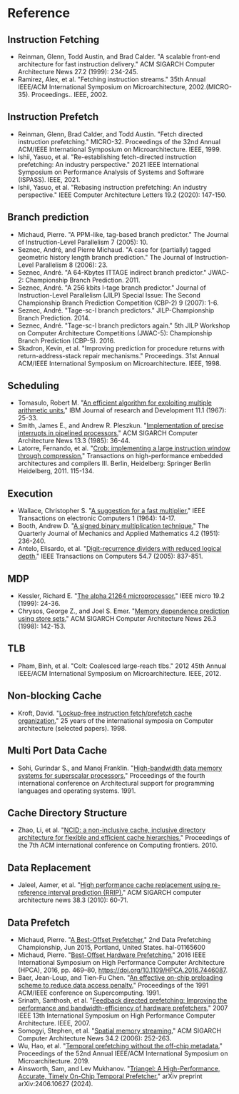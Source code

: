 # Reference

## Instruction Fetching

- Reinman, Glenn, Todd Austin, and Brad Calder. "A scalable front-end architecture for fast instruction delivery." ACM SIGARCH Computer Architecture News 27.2 (1999): 234-245.
- Ramirez, Alex, et al. "Fetching instruction streams." 35th Annual IEEE/ACM International Symposium on Microarchitecture, 2002.(MICRO-35). Proceedings.. IEEE, 2002.

## Instruction Prefetch

- Reinman, Glenn, Brad Calder, and Todd Austin. "Fetch directed instruction prefetching." MICRO-32. Proceedings of the 32nd Annual ACM/IEEE International Symposium on Microarchitecture. IEEE, 1999.
- Ishii, Yasuo, et al. "Re-establishing fetch-directed instruction prefetching: An industry perspective." 2021 IEEE International Symposium on Performance Analysis of Systems and Software (ISPASS). IEEE, 2021.
- Ishii, Yasuo, et al. "Rebasing instruction prefetching: An industry perspective." IEEE Computer Architecture Letters 19.2 (2020): 147-150.

## Branch prediction

- Michaud, Pierre. "A PPM-like, tag-based branch predictor." The Journal of Instruction-Level Parallelism 7 (2005): 10.
- Seznec, André, and Pierre Michaud. "A case for (partially) tagged geometric history length branch prediction." The Journal of Instruction-Level Parallelism 8 (2006): 23.
- Seznec, André. "A 64-Kbytes ITTAGE indirect branch predictor." JWAC-2: Championship Branch Prediction. 2011.
- Seznec, André. "A 256 kbits l-tage branch predictor." Journal of Instruction-Level Parallelism (JILP) Special Issue: The Second Championship Branch Prediction Competition (CBP-2) 9 (2007): 1-6.
- Seznec, André. "Tage-sc-l branch predictors." JILP-Championship Branch Prediction. 2014.
- Seznec, André. "Tage-sc-l branch predictors again." 5th JILP Workshop on Computer Architecture Competitions (JWAC-5): Championship Branch Prediction (CBP-5). 2016.
- Skadron, Kevin, et al. "Improving prediction for procedure returns with return-address-stack repair mechanisms." Proceedings. 31st Annual ACM/IEEE International Symposium on Microarchitecture. IEEE, 1998.

## Scheduling

- Tomasulo, Robert M. "[An efficient algorithm for exploiting multiple arithmetic units.](https://github.com/OpenXiangShan/XiangShan/tree/master/src/main/scala/xiangshan/backend)" IBM Journal of research and Development 11.1 (1967): 25-33.
- Smith, James E., and Andrew R. Pleszkun. "[Implementation of precise interrupts in pipelined processors.](https://github.com/OpenXiangShan/XiangShan/blob/master/src/main/scala/xiangshan/backend/rob/Rob.scala)" ACM SIGARCH Computer Architecture News 13.3 (1985): 36-44.
- Latorre, Fernando, et al. "[Crob: implementing a large instruction window through compression.](https://github.com/OpenXiangShan/XiangShan/blob/master/src/main/scala/xiangshan/backend/rename/CompressUnit.scala)" Transactions on high-performance embedded architectures and compilers III. Berlin, Heidelberg: Springer Berlin Heidelberg, 2011. 115-134.

## Execution

- Wallace, Christopher S. "[A suggestion for a fast multiplier.](https://github.com/OpenXiangShan/XiangShan/blob/master/src/main/scala/xiangshan/backend/fu/Multiplier.scala)" IEEE Transactions on electronic Computers 1 (1964): 14-17.
- Booth, Andrew D. "[A signed binary multiplication technique.](https://github.com/OpenXiangShan/XiangShan/blob/master/src/main/scala/xiangshan/backend/fu/Multiplier.scala)" The Quarterly Journal of Mechanics and Applied Mathematics 4.2 (1951): 236-240.
- Antelo, Elisardo, et al. "[Digit-recurrence dividers with reduced logical depth.](https://github.com/OpenXiangShan/XiangShan/blob/master/src/main/scala/xiangshan/backend/fu/SRT16Divider.scala)" IEEE Transactions on Computers 54.7 (2005): 837-851.

## MDP

- Kessler, Richard E. "[The alpha 21264 microprocessor.](https://github.com/OpenXiangShan/XiangShan/blob/master/src/main/scala/xiangshan/mem/mdp/WaitTable.scala)" IEEE micro 19.2 (1999): 24-36.
- Chrysos, George Z., and Joel S. Emer. "[Memory dependence prediction using store sets.](https://github.com/OpenXiangShan/XiangShan/blob/master/src/main/scala/xiangshan/mem/mdp/StoreSet.scala)" ACM SIGARCH Computer Architecture News 26.3 (1998): 142-153.

## TLB

- Pham, Binh, et al. "Colt: Coalesced large-reach tlbs." 2012 45th Annual IEEE/ACM International Symposium on Microarchitecture. IEEE, 2012.

## Non-blocking Cache

- Kroft, David. "[Lockup-free instruction fetch/prefetch cache organization.](https://github.com/OpenXiangShan/XiangShan/blob/master/src/main/scala/xiangshan/cache/dcache/mainpipe/MissQueue.scala)" 25 years of the international symposia on Computer architecture (selected papers). 1998.

## Multi Port Data Cache

- Sohi, Gurindar S., and Manoj Franklin. "[High-bandwidth data memory systems for superscalar processors.](https://github.com/OpenXiangShan/XiangShan/blob/master/src/main/scala/xiangshan/cache/dcache/data/BankedDataArray.scala)" Proceedings of the fourth international conference on Architectural support for programming languages and operating systems. 1991.

## Cache Directory Structure

- Zhao, Li, et al. "[NCID: a non-inclusive cache, inclusive directory architecture for flexible and efficient cache hierarchies.](https://github.com/OpenXiangShan/CoupledL2/tree/master/src/main/scala/coupledL2)" Proceedings of the 7th ACM international conference on Computing frontiers. 2010.

## Data Replacement

- Jaleel, Aamer, et al. "[High performance cache replacement using re-reference interval prediction (RRIP).](https://github.com/OpenXiangShan/CoupledL2/blob/master/src/main/scala/coupledL2/utils/Replacer.scala)" ACM SIGARCH computer architecture news 38.3 (2010): 60-71.

## Data Prefetch

- Michaud, Pierre. "[A Best-Offset Prefetcher.](https://github.com/OpenXiangShan/CoupledL2/blob/master/src/main/scala/coupledL2/prefetch/BestOffsetPrefetch.scala)" 2nd Data Prefetching Championship, Jun 2015, Portland, United States. hal-01165600
- Michaud, Pierre. "[Best-Offset Hardware Prefetching.](https://github.com/OpenXiangShan/CoupledL2/blob/master/src/main/scala/coupledL2/prefetch/BestOffsetPrefetch.scala)" 2016 IEEE International Symposium on High Performance Computer Architecture (HPCA), 2016, pp. 469–80, https://doi.org/10.1109/HPCA.2016.7446087.
- Baer, Jean-Loup, and Tien-Fu Chen. "[An effective on-chip preloading scheme to reduce data access penalty.](https://github.com/OpenXiangShan/XiangShan/blob/master/src/main/scala/xiangshan/mem/prefetch/L1StridePrefetcher.scala)" Proceedings of the 1991 ACM/IEEE conference on Supercomputing. 1991.
- Srinath, Santhosh, et al. "[Feedback directed prefetching: Improving the performance and bandwidth-efficiency of hardware prefetchers.](https://github.com/OpenXiangShan/XiangShan/blob/master/src/main/scala/xiangshan/mem/prefetch/FDP.scala)" 2007 IEEE 13th International Symposium on High Performance Computer Architecture. IEEE, 2007.
- Somogyi, Stephen, et al. "[Spatial memory streaming.](https://github.com/OpenXiangShan/XiangShan/blob/master/src/main/scala/xiangshan/mem/prefetch/SMSPrefetcher.scala)" ACM SIGARCH Computer Architecture News 34.2 (2006): 252-263.
- Wu, Hao, et al. "[Temporal prefetching without the off-chip metadata.](https://github.com/OpenXiangShan/CoupledL2/blob/master/src/main/scala/coupledL2/prefetch/TemporalPrefetch.scala)" Proceedings of the 52nd Annual IEEE/ACM International Symposium on Microarchitecture. 2019.
- Ainsworth, Sam, and Lev Mukhanov. "[Triangel: A High-Performance, Accurate, Timely On-Chip Temporal Prefetcher.](https://github.com/OpenXiangShan/CoupledL2/blob/master/src/main/scala/coupledL2/prefetch/TemporalPrefetch.scala)" arXiv preprint arXiv:2406.10627 (2024).

